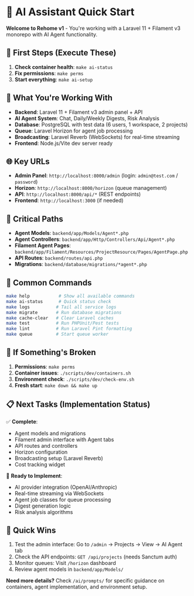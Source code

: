 # 🤖 AI Assistant Quick Start

**Welcome to Rehome v1** - You're working with a Laravel 11 + Filament v3 monorepo with AI Agent functionality.

## 🚀 First Steps (Execute These)

1. **Check container health**: `make ai-status`
2. **Fix permissions**: `make perms`
3. **Start everything**: `make ai-setup`

## 📖 What You're Working With

- **Backend**: Laravel 11 + Filament v3 admin panel + API
- **AI Agent System**: Chat, Daily/Weekly Digests, Risk Analysis
- **Database**: PostgreSQL with test data (6 users, 1 workspace, 2 projects)
- **Queue**: Laravel Horizon for agent job processing
- **Broadcasting**: Laravel Reverb (WebSockets) for real-time streaming
- **Frontend**: Node.js/Vite dev server ready

## 🌐 Key URLs

- **Admin Panel**: `http://localhost:8000/admin` (login: `admin@test.com` / `password`)
- **Horizon**: `http://localhost:8000/horizon` (queue management)
- **API**: `http://localhost:8000/api/*` (REST endpoints)
- **Frontend**: `http://localhost:3000` (if needed)

## 📂 Critical Paths

- **Agent Models**: `backend/app/Models/Agent*.php`
- **Agent Controllers**: `backend/app/Http/Controllers/Api/Agent*.php`
- **Filament Agent Pages**: `backend/app/Filament/Resources/ProjectResource/Pages/AgentPage.php`
- **API Routes**: `backend/routes/api.php`
- **Migrations**: `backend/database/migrations/*agent*.php`

## 🔧 Common Commands

```bash
make help           # Show all available commands
make ai-status      # Quick status check
make logs          # Tail all service logs
make migrate       # Run database migrations
make cache-clear   # Clear Laravel caches
make test          # Run PHPUnit/Pest tests
make lint          # Run Laravel Pint formatting
make queue         # Start queue worker
```

## 🏥 If Something's Broken

1. **Permissions**: `make perms`
2. **Container issues**: `./scripts/dev/containers.sh`
3. **Environment check**: `./scripts/dev/check-env.sh`
4. **Fresh start**: `make down && make up`

## 📋 Next Tasks (Implementation Status)

✅ **Complete**:

- Agent models and migrations
- Filament admin interface with Agent tabs
- API routes and controllers
- Horizon configuration
- Broadcasting setup (Laravel Reverb)
- Cost tracking widget

🔨 **Ready to Implement**:

- AI provider integration (OpenAI/Anthropic)
- Real-time streaming via WebSockets
- Agent job classes for queue processing
- Digest generation logic
- Risk analysis algorithms

## 🎯 Quick Wins

1. Test the admin interface: Go to `/admin` → Projects → View → AI Agent tab
2. Check the API endpoints: `GET /api/projects` (needs Sanctum auth)
3. Monitor queues: Visit `/horizon` dashboard
4. Review agent models in `backend/app/Models/`

**Need more details?** Check `/ai/prompts/` for specific guidance on containers, agent implementation, and environment setup.
